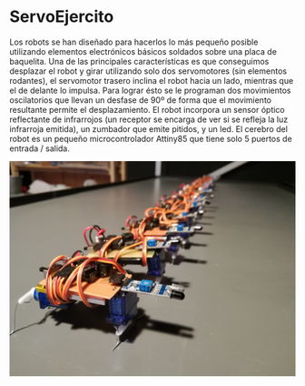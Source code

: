 # ServoEjercito

Los robots se han diseñado para hacerlos lo más pequeño posible utilizando elementos electrónicos básicos soldados sobre una placa de baquelita.
Una de las principales características es que conseguimos desplazar el robot y girar utilizando solo dos servomotores (sin elementos rodantes), el servomotor trasero inclina el robot hacia un lado, mientras que el de delante lo impulsa. Para lograr ésto se le programan dos movimientos oscilatorios que llevan un desfase de 90º de forma que el movimiento resultante permite el desplazamiento.
El robot incorpora un sensor óptico reflectante de infrarrojos (un receptor se encarga de ver si se refleja la luz infrarroja emitida), un zumbador que emite pitidos, y un led.
El cerebro del robot es un pequeño microcontrolador Attiny85 que tiene solo 5 puertos de entrada / salida. 

![](https://github.com/ElHormiguero/ServoEjercito/blob/master/Images/ejercitoservos.jpg)

